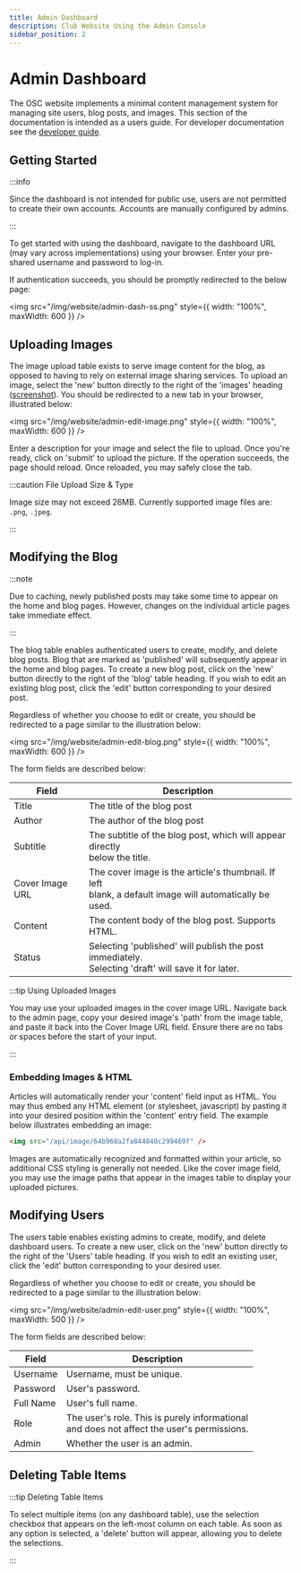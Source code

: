 ```yaml
---
title: Admin Dashboard
description: Club Website Using the Admin Console
sidebar_position: 2
---
```


# Admin Dashboard

The OSC website implements a minimal content management system for managing site users, blog posts, and images. This section of the documentation is intended as a users guide. For developer documentation see the [developer guide](/docs/website/Developers/introduction).

## Getting Started
:::info

Since the dashboard is not intended for public use, users are not permitted to create their own accounts. Accounts are manually configured by admins.

:::

To get started with using the dashboard, navigate to the dashboard URL (may vary across implementations) using your browser. Enter your pre-shared username and password to log-in.

If authentication succeeds, you should be promptly redirected to the below page:

<img src="/img/website/admin-dash-ss.png" style={{ width: "100%", maxWidth: 600 }} />

## Uploading Images

The image upload table exists to serve image content for the blog, as opposed to having to rely on external image sharing services. To upload an image, select the 'new' button directly to the right of the 'images' heading ([screenshot](#getting-started)). You should be redirected to a new tab in your browser, illustrated below:

<img src="/img/website/admin-edit-image.png" style={{ width: "100%", maxWidth: 600 }} />

Enter a description for your image and select the file to upload. Once you're ready, click on 'submit' to upload the picture. If the operation succeeds, the page should reload. Once reloaded, you may safely close the tab.

:::caution File Upload Size & Type

Image size may not exceed 26MB. Currently supported image files are: `.png`, `.jpeg`.

:::

## Modifying the Blog

:::note

Due to caching, newly published posts may take some time to appear on the home and blog pages. However, changes on the individual article pages take immediate effect.

:::

The blog table enables authenticated users to create, modify, and delete blog posts. Blog that are marked as 'published' will subsequently appear in the home and blog pages. To create a new blog post, click on the 'new' button directly to the right of the 'blog' table heading. If you wish to edit an existing blog post, click the 'edit' button corresponding to your desired post.

Regardless of whether you choose to edit or create, you should be redirected to a page similar to the illustration below:

<img src="/img/website/admin-edit-blog.png" style={{ width: "100%", maxWidth: 600 }} />

The form fields are described below:

| Field           | Description                                                                                                  |
|-----------------|--------------------------------------------------------------------------------------------------------------|
| Title           | The title of the blog post                                                                                   |
| Author          | The author of the blog post                                                                                  |
| Subtitle        | The subtitle of the blog post, which will appear directly <br/>below the title.                              |
| Cover Image URL | The cover image is the article's thumbnail. If left <br/> blank, a default image will automatically be used. |
| Content         | The content body of the blog post. Supports HTML.                                                            |
| Status          | Selecting 'published' will publish the post immediately. <br/> Selecting 'draft' will save it for later.     |

:::tip Using Uploaded Images

You may use your uploaded images in the cover image URL. Navigate back to the admin page, copy your desired image's 'path' from the image table, and paste it back into the Cover Image URL field. Ensure there are no tabs or spaces before the start of your input.

:::

### Embedding Images & HTML

Articles will automatically render your 'content' field input as HTML. You may thus embed any HTML element (or stylesheet, javascript) by pasting it into your desired position within the 'content' entry field. The example below illustrates embedding an image:

```html title="Paste this into the 'content' field"
<img src="/api/image/64b968a2fa844040c299469f" />
```

Images are automatically recognized and formatted within your article, so additional CSS styling is generally not needed. Like the cover image field, you may use the image paths that appear in the images table to display your uploaded pictures.

## Modifying Users

The users table enables existing admins to create, modify, and delete dashboard users. To create a new user, click on the 'new' button directly to the right of the 'Users' table heading. If you wish to edit an existing user, click the 'edit' button corresponding to your desired user.

Regardless of whether you choose to edit or create, you should be redirected to a page similar to the illustration below:

<img src="/img/website/admin-edit-user.png" style={{ width: "100%", maxWidth: 500 }} />

The form fields are described below:

| Field | Description |
|-----------|-------------|
| Username  |  Username, must be unique.           |
| Password  |  User's password.           |
| Full Name |  User's full name.           |
| Role      |  The user's role. This is purely informational <br/> and does not affect the user's permissions. |
| Admin     |  Whether the user is an admin. |


## Deleting Table Items

:::tip Deleting Table Items

To select multiple items (on any dashboard table), use the selection checkbox that appears on the left-most column on each table. As soon as any option is selected, a 'delete' button will appear, allowing you to delete the selections.

:::
